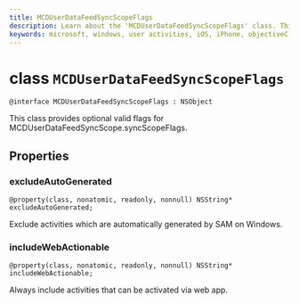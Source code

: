 ```yaml
---
title: MCDUserDataFeedSyncScopeFlags
description: Learn about the 'MCDUserDataFeedSyncScopeFlags' class. This class provides optional valid flags for 'MCDUserDataFeedSyncScope.syncScopeFlags'.
keywords: microsoft, windows, user activities, iOS, iPhone, objectiveC, connected devices, Project Rome 
---
```


# class `MCDUserDataFeedSyncScopeFlags`

```
@interface MCDUserDataFeedSyncScopeFlags : NSObject
```

This class provides optional valid flags for MCDUserDataFeedSyncScope.syncScopeFlags.

## Properties

### excludeAutoGenerated

`@property(class, nonatomic, readonly, nonnull) NSString* excludeAutoGenerated;`

Exclude activities which are automatically generated by SAM on Windows.

### includeWebActionable
`@property(class, nonatomic, readonly, nonnull) NSString* includeWebActionable;`

Always include activities that can be activated via web app.